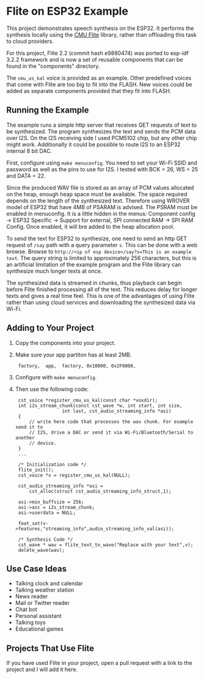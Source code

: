 # Flite on ESP32 Example

This project demonstrates speech synthesis on the ESP32. It performs the
synthesis locally using the [CMU Flite](http://www.festvox.org/flite/) library,
rather than offloading this task to cloud providers.

For this project, Flite 2.2 (commit hash e9880474) was ported to esp-idf 3.2.2
framework and is now a set of reusable components that can be found in the
"components" directory.

The `cmu_us_kal` voice is provided as an example. Other predefined voices that
come with Flite are too big to fit into the FLASH. New voices could be added as
separate components provided that they fit into FLASH.

## Running the Example
The example runs a simple http server that receives GET requests of text to be
synthesized. The program synthesizes the text and sends the PCM data over I2S.
On the I2S receiving side I used PCM5102 chip, but any other chip might work.
Additionally it could be possible to route I2S to an ESP32 internal 8 bit DAC.

First, configure using `make menuconfig`. You need to set your Wi-Fi SSID and
password as well as the pins to use for I2S. I tested with BCK = 26, WS = 25
and DATA = 22.

Since the produced WAV file is stored as an array of PCM values allocated on
the heap, enough heap space must be available. The space required depends on
the length of the synthesized text. Therefore using WROVER model of ESP32 that
have 4MB of PSARAM is advised. The PSRAM must be enabled in menuconfig. It is a
little hidden in the menus: Component config -> ESP32 Specific -> Support for
external, SPI connected RAM -> SPI RAM Config. Once enabled, it will bre added
to the heap allocation pool.

To send the text for ESP32 to synthesize, one need to send an http GET request
of `/say` path with a query parameter `s`. This can be done with a web browse.
Browse to `http://<ip of esp device>/say?s=This is an example text`. The query
string is limited to approximately 256 characters, but this is an artificial
limitation of the example program and the Flite library can synthesize much
longer texts at once.

The synthesized data is streamed in chunks, thus playback can begin before
Flite finished processing all of the text. This reduces delay for longer texts
and gives a real time feel. This is one of the advantages of using Flite rather
than using cloud services and downloading the synthesized data via Wi-Fi.

## Adding to Your Project

1. Copy the components into your project. 
2. Make sure your app partiton has at least 2MB.

        factory,  app,  factory, 0x10000, 0x2F0000,

3. Configure with `make menuconfig`.

4. Then use the following code:

        cst_voice *register_cmu_us_kal(const char *voxdir);
        int i2s_stream_chunk(const cst_wave *w, int start, int size, 
                        int last, cst_audio_streaming_info *asi)
        {
            // write here code that processes the wav chunk. For example send it to
            // I2S, drive a DAC or send it via Wi-Fi/Bluetooth/Serial to another
            // device.
        }
        ...
        
        /* Initialization code */
        flite_init();        
        cst_voice *v = register_cmu_us_kal(NULL);

        cst_audio_streaming_info *asi = 
            cst_alloc(struct cst_audio_streaming_info_struct,1);

        asi->min_buffsize = 256;
        asi->asc = i2s_stream_chunk;
        asi->userdata = NULL;

        feat_set(v->features,"streaming_info",audio_streaming_info_val(asi));

        /* Synthesis Code */
        cst_wave * wav = flite_text_to_wave("Replace with your text",v);
        delete_wave(wav);

## Use Case Ideas

* Talking clock and calendar
* Talking weather station
* News reader
* Mail or Twitter reader
* Chat bot
* Personal assistant
* Talking toys
* Educational games

## Projects That Use Flite

If you have used Flite in your project, open a pull request with a link to the
project and I will add it here.